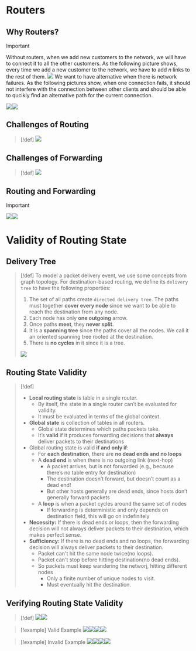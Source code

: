 # Routers
## Why Routers?
> [!important]
> Without routers, when we add new customers to the network, we will have to connect it to all the other customers. As the following picture shows, every time we add a new customer to the network, we have to add $n$ links to the rest of them.
> ![](3_Routing.assets/image-20240226211348254.png)
> We want to have alternative when there is network failures. As the following pictures show, when one connection fails, it should not interfere with the connection between other clients and should be able to qucikly find an alternative path for the current connection.
> 
> ![](3_Routing.assets/image-20240226211534695.png)![](3_Routing.assets/image-20240226211543131.png)


## Challenges of Routing
> [!def]
> ![](3_Routing.assets/image-20240226211127285.png)



## Challenges of Forwarding
> [!def]
> ![](3_Routing.assets/image-20240226211611172.png)



## Routing and Forwarding
> [!important]
> ![](3_Routing.assets/image-20240226211721871.png)![](3_Routing.assets/image-20240226211638837.png)



# Validity of Routing State
## Delivery Tree
> [!def]
> To model a packet delivery event, we use some concepts from graph topology.
> For destination-based routing, we define its `delivery tree` to have the following properties:
> 1. The set of all paths create `directed delivery tree`. The paths must together **cover every node** since we want to be able to reach the destination from any node.
> 2. Each node has only **one outgoing** arrow. 
> 3. Once paths **meet**, they **never split**.
> 4. It is a **spanning tree** since the paths cover all the nodes. We call it an oriented spanning tree rooted at the destination.
> 5. There is **no cycles** in it since it is a tree.
> 
> ![](3_Routing.assets/image-20240226212921693.png)


## Routing State Validity
> [!def]
> - **Local routing state** is table in a single router.
> 	- By itself, the state in a single router can’t be evaluated for validity.
> 	- It must be evaluated in terms of the global context.
> - **Global state** is collection of tables in all routers.
> 	- Global state determines which paths packets take.
> 	- It’s **valid** if it produces forwarding decisions that **always** deliver packets to their destinations
> - Global routing state is valid **if and only if**:
> 	- For **each destination**, there are **no dead ends and no loops** 
> 	- A **dead end** is when there is no outgoing link (next-hop)
> 		- A packet arrives, but is not forwarded (e.g., because there’s no table entry for destination)
> 		- The destination doesn’t forward, but doesn’t count as a dead end!
> 		- But other hosts generally are dead ends, since hosts don’t generally forward packets
> 	- A **loop** is when a packet cycles around the same set of nodes
> 		- If forwarding is deterministic and only depends on destination field, this will go on indefinitely
> - **Necessity:** If there is dead ends or loops, then the forwarding decision will not always deliver packets to their destination, which makes perfect sense.
> - **Sufficiency:** If there is no dead ends and no loops, the forwarding decision will always deliver packets to their destination.
> 	- Packet can't hit the same node twice(no loops).
> 	- Packet can't stop before hitting destination(no dead ends).
> 	- So packets must keep wandering the networj, hitting different nodes
> 		- Only a finite number of unique nodes to visit.
> 		- Must eventually hit the destination.



## Verifying Routing State Validity
> [!def]
> ![](3_Routing.assets/image-20240226215728420.png)![](3_Routing.assets/image-20240226220750994.png)

> [!example] Valid Example
> ![](3_Routing.assets/image-20240226215756642.png)![](3_Routing.assets/image-20240226215822031.png)![](3_Routing.assets/image-20240226215829186.png)![](3_Routing.assets/image-20240226215840136.png)

> [!example] Invalid Example
> ![](3_Routing.assets/image-20240226215911740.png)![](3_Routing.assets/image-20240226215921218.png)![](3_Routing.assets/image-20240226220443126.png)![](3_Routing.assets/image-20240226220636014.png)













